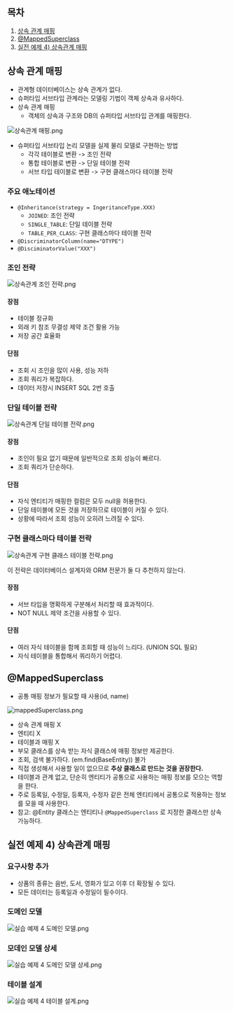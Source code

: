 ## 목차
1. [상속 관계 매핑](#상속-관계-매핑)
2. [@MappedSuperclass](#MappedSuperclass)
3. [실전 예제 4) 상속관계 매핑](#실전-예제-4-상속관계-매핑)

## 상속 관계 매핑
- 관계형 데이터베이스는 상속 관계가 없다.
- 슈퍼타입 서브타입 관계라는 모델링 기법이 객체 상속과 유사하다.
- 상속 관계 매핑
  - 객체의 상속과 구조와 DB의 슈퍼타입 서브타입 관계를 매핑한다.

![상속관계 매핑.png](imgs%2Fch06%7E07%2F%EC%83%81%EC%86%8D%EA%B4%80%EA%B3%84%20%EB%A7%A4%ED%95%91.png)

- 슈퍼타입 서브타입 논리 모델을 실제 물리 모델로 구현하는 방법
  - 각각 테이블로 변환 -> 조인 전략
  - 통합 테이블로 변환 -> 단일 테이블 전략
  - 서브 타입 테이블로 변환 -> 구현 클래스마다 테이블 전략

### 주요 애노테이션
- `@Inheritance(strategy = IngeritanceType.XXX)`
  - `JOINED`: 조인 전략
  - `SINGLE_TABLE`: 단일 테이블 전략
  - `TABLE_PER_CLASS`: 구현 클래스마다 테이블 전략
- `@DiscriminatorColumn(name="DTYPE")`
- `@DisciminatorValue("XXX")`

### 조인 전략
![상속관계 조인 전략.png](imgs%2Fch06%7E07%2F%EC%83%81%EC%86%8D%EA%B4%80%EA%B3%84%20%EC%A1%B0%EC%9D%B8%20%EC%A0%84%EB%9E%B5.png)

#### 장점
- 테이블 정규화
- 외래 키 참조 무결성 제약 조건 활용 가능
- 저장 공간 효율화
#### 단점
- 조회 시 조인을 많이 사용, 성능 저하
- 조회 쿼리가 복잡하다.
- 데이터 저장시 INSERT SQL 2번 호출

### 단일 테이블 전략
![상속관계 단일 테이블 전략.png](imgs%2Fch06%7E07%2F%EC%83%81%EC%86%8D%EA%B4%80%EA%B3%84%20%EB%8B%A8%EC%9D%BC%20%ED%85%8C%EC%9D%B4%EB%B8%94%20%EC%A0%84%EB%9E%B5.png)

#### 장점
- 조인이 필요 없기 때문에 일반적으로 조회 성능이 빠르다.
- 조회 쿼리가 단순하다.
#### 단점
- 자식 엔티티가 매핑한 컬럼은 모두 null을 허용한다.
- 단일 테이블에 모든 것을 저장하므로 테이블이 커질 수 있다.
- 상황에 따라서 조회 성능이 오히려 느려질 수 있다.

### 구현 클래스마다 테이블 전략
![상속관계 구현 클래스 테이블 전략.png](imgs%2Fch06%7E07%2F%EC%83%81%EC%86%8D%EA%B4%80%EA%B3%84%20%EA%B5%AC%ED%98%84%20%ED%81%B4%EB%9E%98%EC%8A%A4%20%ED%85%8C%EC%9D%B4%EB%B8%94%20%EC%A0%84%EB%9E%B5.png)

이 전략은 데이터베이스 설계자와 ORM 전문가 둘 다 추천하지 않는다.

#### 장점
- 서브 타입을 명확하게 구분해서 처리할 때 효과적이다.
- NOT NULL 제약 조건을 사용할 수 있다.
#### 단점
- 여러 자식 테이블을 함께 조회할 때 성능이 느리다. (UNION SQL 필요)
- 자식 테이블을 통합해서 쿼리하기 어렵다.

## @MappedSuperclass
- 공통 매핑 정보가 필요할 때 사용(id, name)

![mappedSuperclass.png](imgs%2Fch06%7E07%2FmappedSuperclass.png)
- 상속 관계 매핑 X
- 엔티티 X
- 테이블과 매핑 X
- 부모 클래스를 상속 받는 자식 클래스에 매핑 정보만 제공한다.
- 조회, 검색 불가하다. (em.find(BaseEntity)) 불가
- 직접 생성해서 사용할 일이 없으므로 **추상 클래스로 만드는 것을 권장한다.**
- 테이블과 관계 없고, 단순히 엔티티가 공통으로 사용하는 매핑 정보를 모으는 역할을 한다.
- 주로 등록일, 수정일, 등록자, 수정자 같은 전체 엔티티에서 공통으로 적용하는 정보를 모을 때 사용한다.
- 참고: @Entity 클래스는 엔티티나  `@MappedSuperclass` 로 지정한 클래스만 상속 가능하다.

## 실전 예제 4) 상속관계 매핑
### 요구사항 추가
- 상품의 종류는 음반, 도서, 영화가 있고 이후 더 확장될 수 있다.
- 모든 데이터는 등록일과 수정일이 필수이다.

### 도메인 모델
![실습 예제 4 도메인 모델.png](imgs%2Fch06%7E07%2F%EC%8B%A4%EC%8A%B5%20%EC%98%88%EC%A0%9C%204%20%EB%8F%84%EB%A9%94%EC%9D%B8%20%EB%AA%A8%EB%8D%B8.png)

### 모데인 모델 상세
![실습 예제 4 도메인 모델 상세.png](imgs%2Fch06%7E07%2F%EC%8B%A4%EC%8A%B5%20%EC%98%88%EC%A0%9C%204%20%EB%8F%84%EB%A9%94%EC%9D%B8%20%EB%AA%A8%EB%8D%B8%20%EC%83%81%EC%84%B8.png)

### 테이블 설계
![실습 예제 4 테이블 설계.png](imgs%2Fch06%7E07%2F%EC%8B%A4%EC%8A%B5%20%EC%98%88%EC%A0%9C%204%20%ED%85%8C%EC%9D%B4%EB%B8%94%20%EC%84%A4%EA%B3%84.png)